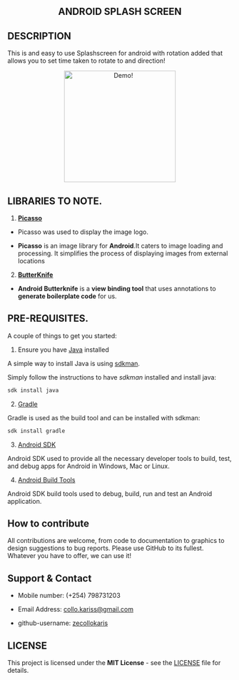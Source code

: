 ## <p align="center">ANDROID SPLASH SCREEN<p>

## DESCRIPTION

This is and easy to use Splashscreen for android with rotation added that allows you to set time taken to rotate to and direction!

<p align="center">
<img width="250" src="https://user-images.githubusercontent.com/36197725/49332791-9a8b0f80-f5c4-11e8-86b5-fa2171734d7b.gif" alt="Demo!" />
<p>


## LIBRARIES TO NOTE.

1. **[Picasso](https://github.com/square/okhttp)**

- Picasso was used to display the image logo.

- **Picasso** is an image library for **Android**.It caters to image loading and processing. It simplifies the process of displaying images from external locations


2. **[ButterKnife](http://jakewharton.github.io/butterknife/)**

- **Android Butterknife** is a **view binding tool** that uses annotations to **generate boilerplate code** for us.

## PRE-REQUISITES.

A couple of things to get you started:

1. Ensure you have [Java](https://java.com/en/download/) installed

A simple way to install Java is using [sdkman](https://sdkman.io/).

Simply follow the instructions to have _sdkman_ installed and install java:

```bash
sdk install java
```

2. [Gradle](https://gradle.org/)

Gradle is used as the build tool and can be installed with sdkman:

```bash
sdk install gradle
```

3. [Android SDK](https://developer.android.com/studio/)

Android SDK used to provide all the necessary developer tools to build, test, and debug apps for Android in Windows, Mac or Linux.

4. [Android Build Tools](https://developer.android.com/studio/releases/build-tools)

Android SDK build tools used to debug, build, run and test an Android application.


## How to contribute

All contributions are welcome, from code to documentation to graphics to design suggestions to bug reports. Please use GitHub to its fullest. Whatever you have to offer, we can use it!


## Support & Contact

- Mobile number: (+254) 798731203

- Email Address: collo.kariss@gmail.com

- github-username: [zecollokaris](https://github.com/zecollokaris)

## LICENSE

This project is licensed under the **MIT License** - see the [LICENSE](LICENSE) file for details.